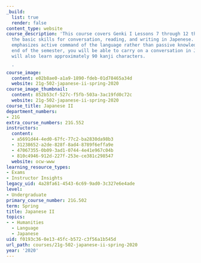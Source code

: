 ```yaml
---
_build:
  list: true
  render: false
content_type: website
course_description: 'This course covers Genki I Lessons 7 through 12 that will enhance
  the basic skills for conversation, reading, and writing in Japenese. The program
  emphasizes active command of the language rather than passive knowledge. By the
  end of the semester, you will be able to carry on a conversation in Japanese. You
  will also learn approximately 90 kanji characters.

  '
course_image:
  content: e02b8ae0-a1a9-1890-fdeb-01d78465a34d
  website: 21g-502-japanese-ii-spring-2020
course_image_thumbnail:
  content: 852b53cf-527c-f5fb-503a-3ac19fd0c72c
  website: 21g-502-japanese-ii-spring-2020
course_title: Japanese II
department_numbers:
- 21G
extra_course_numbers: 21G.552
instructors:
  content:
  - a5691d44-4ed0-67fc-77c2-ba2830da98b3
  - 31238652-a2de-828f-8ad4-8789f6effa9e
  - 47067355-0b09-3ad1-0744-4e41e967c04b
  - 810c4946-912d-227f-253e-ce381c298547
  website: ocw-www
learning_resource_types:
- Exams
- Instructor Insights
legacy_uid: 4a28fa61-4543-6c69-9ad0-3c327e6e4ade
level:
- Undergraduate
primary_course_number: 21G.502
term: Spring
title: Japanese II
topics:
- - Humanities
  - Language
  - Japanese
uid: f0193c36-0e13-45fc-b572-c3f56a1b545d
url_path: courses/21g-502-japanese-ii-spring-2020
year: '2020'
---
```

